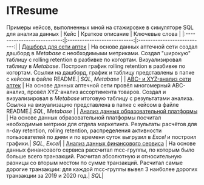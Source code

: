 # ITResume
Примеры кейсов, выполненных мной на стажировке в симуляторе SQL для анализа данных
| Кейс               | Краткое описание          | Ключевые слова                     | 
|:---------------------------:|:---------------------------:|:---------------------------:| 
| [Дашборд для сети аптек](https://github.com/turdakovan/ITResume/tree/main/drugstore) | На основе данных аптечной сети создал дашборд в *Metabase* с необходимыми метриками. Создал "широкую" таблицу с rolling retention в разбивке по когортам. Визуализировал таблицу в *Metabase*. Построил график rolling retention в разбивке по когортам. Ссылки на дашборд, график и таблицу представлены в папке с кейсом в файле README.| *SQL*, *Metabase* |
| [ABC- и XYZ-анализ сети аптек](https://github.com/turdakovan/ITResume/tree/main/abc_xyz_analyst_drugstore) | На основе данных аптечной сети провёл многомерный ABC-анализ, провёл XYZ-анализ ассортимента товаров. Создал и визуализировал в *Metabase* итоговую таблицу с результатами анализа. Ссылка на визуализацию представлена в папке с кейсом в файле README.| *SQL*, *Metabase* |
| [Анализ данных образовательной платформы](https://github.com/turdakovan/ITResume/tree/main/education_platform) | На основе данных образовательной платформы посчитал необходимые метрики для отдела маркетинга. Результаты расчётов для n-day retention, rolling retention, распределения активности пользователей по дням и по времени суток выгрузил в *Excel* и построил графики.| *SQL*, *Excel*|
| [Анализ данных финансового сервиса](https://github.com/turdakovan/ITResume/tree/main/mcc_codes) | На основе данных финансового сервиса рассчитал mcc-группы, по которым было больше всего транзакций. Расчитал абсолютную и относительную разницы со вторым местом по сумме транзакций. Расчитал самые дорогие транзакции: для каждой mcc-группы вывел 3 наиболее дорогих транзакции за 2019 и 2020 год.| *SQL*|

